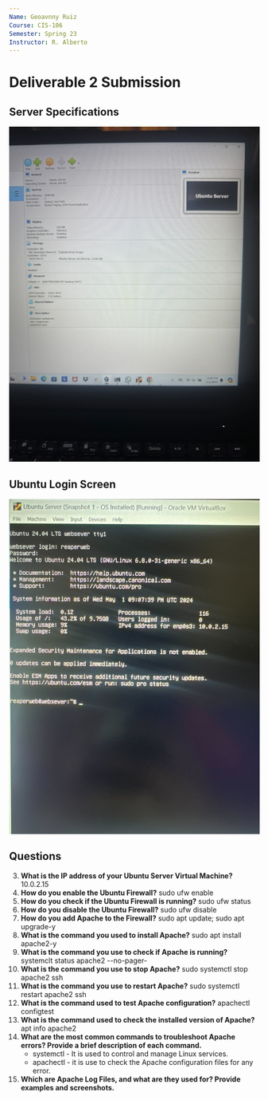 ```yaml
---
Name: Geoavnny Ruiz
Course: CIS-106
Semester: Spring 23
Instructor: R. Alberto
---
```

# Deliverable 2 Submission

## Server Specifications
![Server Specs](server-specs.png)

## Ubuntu Login Screen
![login](ubuntu-server-login.png)

## Questions
3. **What is the IP address of your Ubuntu Server Virtual Machine?**
   10.0.2.15
4. **How do you enable the Ubuntu Firewall?**
   sudo ufw enable
5. **How do you check if the Ubuntu Firewall is running?**
   sudo ufw status
6. **How do you disable the Ubuntu Firewall?**
   sudo ufw disable
7. **How do you add Apache to the Firewall?** 
   sudo apt update; sudo apt upgrade-y
8. **What is the command you used to install Apache?**
   sudo apt install apache2-y
9.  **What is the command you use to check if Apache is running?**
   systemclt status apache2 --no-pager- 
10. **What is the command you use to stop Apache?**
    sudo systemctl stop apache2 ssh
11. **What is the command you use to restart Apache?**
    sudo systemctl restart apache2 ssh 
12. **What is the command used to test Apache configuration?**
    apachectl configtest
13. **What is the command used to check the installed version of Apache?**
    apt info apache2
14. **What are the most common commands to troubleshoot Apache errors? Provide a brief description of each command.**
    * systemctl - It is used to control and manage Linux services.
    * apachectl - it is use to check the Apache configuration files for any error.
15. **Which are Apache Log Files, and what are they used for? Provide examples and screenshots.**
